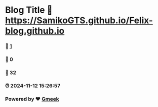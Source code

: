 # Blog Title :link: https://SamikoGTS.github.io/Felix-blog.github.io 
### :page_facing_up: [1](https://SamikoGTS.github.io/tag.html) 
### :speech_balloon: 0 
### :hibiscus: 32 
### :alarm_clock: 2024-11-12 15:26:57 
### Powered by :heart: [Gmeek](https://github.com/Meekdai/Gmeek)
